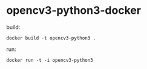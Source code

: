 # opencv3-python3-docker

build:
```
docker build -t opencv3-python3 .
```

run:
```
docker run -t -i opencv3-python3
```

